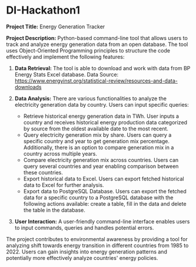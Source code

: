 # DI-Hackathon1

**Project Title:** Energy Generation Tracker

**Project Description:**
Python-based command-line tool that allows users to track and analyze energy generation data from an open database. The tool uses Object-Oriented Programming principles to structure the code effectively and implement the following features:

1. **Data Retrieval:** The tool is able to download and work with data from BP Energy Stats Excel database.
Data Source: https://www.energyinst.org/statistical-review/resources-and-data-downloads

2. **Data Analysis:** There are various functionalities to analyze the electricity generation data by country. Users can input specific queries:

   - Retrieve historical energy generation data in TWh. User inputs a country and receives historical energy production data categorized by source from the oldest available date to the most recent.
   - Query electricity generation mix by share. Users can query a specific country and year to get generation mix percentage. Additionally, there is an option to compare generation mix in a country across multiple years.
   - Compare electricity generation mix across countries. Users can query several countries and year enabling comparison between these countries.
   - Export historical data to Excel. Users can export fetched historical data to Excel for further analysis.
   - Export data to PostgreSQL Database. Users can export the fetched data for a specific country to a PostgreSQL database with the following actions available: create a table, fill in the data and delete the table in the database.
 

3. **User Interaction:** A user-friendly command-line interface enables users to input commands, queries and handles potential errors.


The project contributes to environmental awareness by providing a tool for analyzing shift towards energy transition in different countries from 1985 to 2022. Users can gain insights into energy generation patterns and potentially more effectively analyze countries' energy policies.
